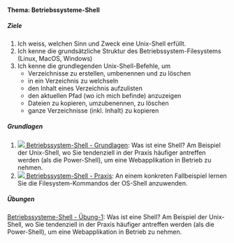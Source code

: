 #### Thema: Betriebssysteme-Shell
##### Ziele
1. Ich weiss, welchen Sinn und Zweck eine Unix-Shell erfüllt.
2. Ich kenne die grundsätzliche Struktur des Betriebssystem-Filesystems (Linux, MacOS, Windows)
3. Ich kenne die grundlegenden Unix-Shell-Befehle, um
	* Verzeichnisse zu erstellen, umbenennen und zu löschen 
	* in ein Verzeichnis zu welchseln
	* den Inhalt eines Verzeichnis aufzulisten
	* den aktuellen Pfad (wo ich mich befinde) anzuzeigen
	* Dateien zu kopieren, umzubenennen, zu löschen
	* ganze Verzeichnisse (inkl. Inhalt) zu kopieren

##### Grundlagen
1. <a href="https://youtu.be/xjQ-Bb2Ud6c" target="_blank"><img src="./inc/img/video3.png" class="iconVideo" /> Betriebssystem-Shell - Grundlagen</a>:  Was ist eine Shell? Am Beispiel der Unix-Shell, wo Sie tendenziell in der Praxis häufiger antreffen werden (als die Power-Shell), um eine Webapplikation in Betrieb zu nehmen.
2. <a href="https://share.vidyard.com/watch/KFNXP9MCABLdRM7CkNs8K7?" target="_blank"><img src="./inc/img/video3.png" class="iconVideo" /> Betriebssystem-Shell - Praxis</a>:  An einem konkreten Fallbeispiel lernen Sie die Filesystem-Kommandos der OS-Shell anzuwenden.

##### Übungen
[Betriebssysteme-Shell - Übung-1](./content.php?top=1&file=themen/01/ue_os_shell1.md): Was ist eine Shell? Am Beispiel der Unix-Shell, wo Sie tendenziell in der Praxis häufiger antreffen werden (als die Power-Shell), um eine Webapplikation in Betrieb zu nehmen.

